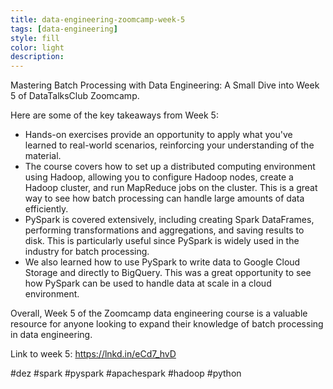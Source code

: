 ```yaml
---
title: data-engineering-zoomcamp-week-5
tags: [data-engineering]
style: fill
color: light
description: 
---
```


Mastering Batch Processing with Data Engineering: A Small Dive into Week 5 of DataTalksClub Zoomcamp.

Here are some of the key takeaways from Week 5:
- Hands-on exercises provide an opportunity to apply what you've learned to real-world scenarios, reinforcing your understanding of the material.
- The course covers how to set up a distributed computing environment using Hadoop, allowing you to configure Hadoop nodes, create a Hadoop cluster, and run MapReduce jobs on the cluster. This is a great way to see how batch processing can handle large amounts of data efficiently.
- PySpark is covered extensively, including creating Spark DataFrames, performing transformations and aggregations, and saving results to disk. This is particularly useful since PySpark is widely used in the industry for batch processing.
- We also learned how to use PySpark to write data to Google Cloud Storage and directly to BigQuery. This was a great opportunity to see how PySpark can be used to handle data at scale in a cloud environment.

Overall, Week 5 of the Zoomcamp data engineering course is a valuable resource for anyone looking to expand their knowledge of batch processing in data engineering.

Link to week 5: https://lnkd.in/eCd7_hvD

#dez #spark #pyspark #apachespark #hadoop #python